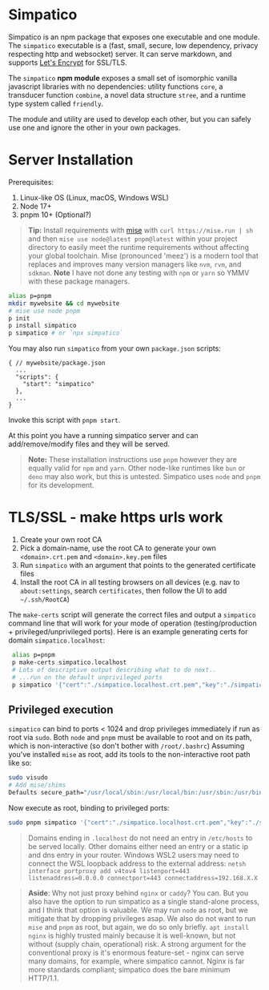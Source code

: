 # Simpatico
Simpatico is an npm package that exposes one executable and one module. The `simpatico` executable is a (fast, small, secure, low dependency, privacy respecting http and websocket) server. It can serve markdown, and supports [Let's Encrypt](https://letsencrypt.org/) for SSL/TLS. 

The `simpatico` **npm module** exposes a small set of isomorphic vanilla javascript libraries with no dependencies: utility functions `core`, a transducer function `combine`, a novel data structure `stree`, and a runtime type system called `friendly`. 

The module and utility are used to develop each other, but you can safely use one and ignore the other in your own packages.

# Server Installation
Prerequisites:
1. Linux-like OS (Linux, macOS, Windows WSL)
2. Node 17+
3. pnpm 10+ (Optional?)

> **Tip:** Install requirements with [mise](https://mise.jdx.dev/) with `curl https://mise.run | sh` and then `mise use node@latest pnpm@latest` within your project directory to easily meet the runtime requirements without affecting your global toolchain. Mise (pronounced 'meez') is a modern tool that replaces and improves many version managers like `nvm`, `rvm`, and `sdkman`.
> **Note** I have not done any testing with `npm` or `yarn` so YMMV with these package managers. 

```bash
alias p=pnpm
mkdir mywebsite && cd mywebsite
# mise use node pnpm
p init
p install simpatico
p simpatico # or `npx simpatico`
```
You may also run `simpatico` from your own `package.json` scripts:
```text
{ // mywebsite/package.json
  ...
  "scripts": {
    "start": "simpatico"
  },
  ...
}
```
Invoke this script with `pnpm start`. 

At this point you have a running simpatico server and can add/remove/modify files and they will be served.

> **Note:** These installation instructions use `pnpm` however they are equally valid for `npm` and `yarn`. Other node-like runtimes like `bun` or `deno` may also work, but this is untested. Simpatico uses `node` and `pnpm` for its development. 

# TLS/SSL - make https urls work

1. Create your own root CA 
2. Pick a domain-name, use the root CA to generate your own `<domain>.crt.pem` and `<domain>.key.pem` files 
3. Run `simpatico` with an argument that points to the generated certificate files
4. Install the root CA in all testing browsers on all devices (e.g. nav to `about:settings`, search `certificates`, then follow the UI to add `~/.ssh/RootCA`)

The `make-certs` script will generate the correct files and output a `simpatico` command line that will work for your mode of operation
(testing/production + privileged/unprivileged ports). Here is an example generating certs for domain `simpatico.localhost`:

```bash
 alias p=pnpm
 p make-certs simpatico.localhost
 # Lots of descriptive output describing what to do next..
 # ...run on the default unprivileged ports
 p simpatico '{"cert":"./simpatico.localhost.crt.pem","key":"./simpatico.localhost.key.pem", "useTls":true}'
```

## Privileged execution
`simpatico` can bind to ports < 1024 and drop privileges immediately if run as root via `sudo`.
Both `node` and `pnpm` must be available to root and on its path, which is non-interactive (so don't bother with `/root/.bashrc`)
Assuming you've installed `mise` as root, add its tools to the non-interactive root path like so:

```bash
sudo visudo
# Add mise/shims 
Defaults secure_path="/usr/local/sbin:/usr/local/bin:/usr/sbin:/usr/bin:/sbin:/bin:/snap/bin:/root/.local/share/mise/shims"
```
Now execute as root, binding to privileged ports:

```bash
sudo pnpm simpatico '{"cert":"./simpatico.localhost.crt.pem","key":"./simpatico.localhost.key.pem", "useTls":true, "http":80, "https":443, "ws":443, "runAsUser":"alice"}'
```

> Domains ending in `.localhost` do not need an entry in `/etc/hosts` to be served locally. Other domains either need an entry or a static ip and dns entry in your router.
> Windows WSL2 users may need to connect the WSL loopback address to the external address: `netsh interface portproxy add v4tov4 listenport=443 listenaddress=0.0.0.0 connectport=443 connectaddress=192.168.X.X`

> **Aside**: Why not just proxy behind `nginx` or `caddy`? You can. But you also have the option to run simpatico as a single stand-alone process,
> and I think that option is valuable. We may run `node` as root, but we mitigate that by dropping privileges asap. 
> We also do not want to run `mise` and `pnpm` as root, but again, we do so only briefly. 
> `apt install nginx` is highly trusted mainly because it is well-known, but not without (supply chain, operational) risk.
> A strong argument for the conventional proxy is it's enormous feature-set - nginx can serve many domains, for example, where simpatico cannot.
> Nginx is far more standards compliant; simpatico does the bare minimum HTTP/1.1.